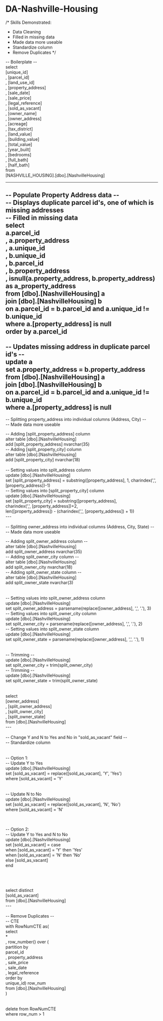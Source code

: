# DA-Nashville-Housing

/*
Skills Demonstrated:
- Data Cleaning
- Filled in missing data
- Made data more useable
- Standardize column
- Remove Duplicates
*/

-- Boilerplate -- <br>
select <br>
	  [unique_id] <br>
    , [parcel_id] <br>
    , [land_use_id] <br>
    , [property_address] <br>
    , [sale_date] <br>
    , [sale_price] <br>
    , [legal_reference] <br>
    , [sold_as_vacant] <br>
    , [owner_name] <br>
    , [owner_address] <br>
    , [acreage] <br>
    , [tax_district] <br>
    , [land_value] <br>
    , [building_value] <br>
    , [total_value] <br>
    , [year_built] <br>
    , [bedrooms] <br>
    , [full_bath] <br>
    , [half_bath] <br>
from <br>
	  [NASHVILLE_HOUSING].[dbo].[NashvilleHousing] <br>

---
-- Populate Property Address data -- <br>
-- Displays duplicate parcel id's, one of which is missing addresses <br>
-- Filled in missing data <br>
select <br>
	  a.parcel_id <br>
	, a.property_address <br>
	, a.unique_id <br>
	, b.unique_id <br>
	, b.parcel_id <br>
	, b.property_address <br>
	, isnull(a.property_address, b.property_address) as a_property_address <br>
from [dbo].[NashvilleHousing] a <br>
join [dbo].[NashvilleHousing] b <br>
on a.parcel_id = b.parcel_id and a.unique_id != b.unique_id <br>
where a.[property_address] is null <br>
order by a.parcel_id <br>
<br>
-- Updates missing address in duplicate parcel id's -- <br>
update a <br>
set a.property_address = b.property_address <br>
	from [dbo].[NashvilleHousing] a <br>
	join [dbo].[NashvilleHousing] b <br>
	on a.parcel_id = b.parcel_id and a.unique_id != b.unique_id <br>
	where a.[property_address] is null <br>
---
-- Splitting property_address into individual columns (Address, City) -- <br>
-- Made data more useable <br>

-- Adding [split_property_address] column <br>
alter table [dbo].[NashvilleHousing] <br>
add [split_property_address] nvarchar(35) <br>
-- Adding [split_property_city] column <br>
alter table [dbo].[NashvilleHousing] <br>
add [split_property_city] nvarchar(18) <br>
<br>
-- Setting values into split_address column <br>
update [dbo].[NashvilleHousing] <br>
set [split_property_address] = substring([property_address], 1, charindex(',', [property_address])-1) <br>
-- Setting values into [split_property_city] column <br>
update [dbo].[NashvilleHousing] <br>
set [split_property_city] = substring([property_address], <br>
					charindex(',', [property_address])+2, <br>
					len([property_address]) - (charindex(',', [property_address]) + 1)) <br>
---<br><br>
-- Splitting owner_address into individual columns (Address, City, State) -- <br>
-- Made data more useable <br>

-- Adding split_owner_address column -- <br>
alter table [dbo].[NashvilleHousing]<br>
add split_owner_address nvarchar(35)<br>
-- Adding split_owner_city column --<br>
alter table [dbo].[NashvilleHousing]<br>
add split_owner_city nvarchar(18)<br>
-- Adding split_owner_state column --<br>
alter table [dbo].[NashvilleHousing]<br>
add split_owner_state nvarchar(3)<br>
<br><br>
-- Setting values into split_owner_address column<br>
update [dbo].[NashvilleHousing]<br>
set split_owner_address = parsename(replace([owner_address], ',', '.'), 3)<br>
-- Setting values into split_owner_city column<br>
update [dbo].[NashvilleHousing]<br>
set split_owner_city = parsename(replace([owner_address], ',', '.'), 2)<br>
-- Setting values into split_owner_state column<br>
update [dbo].[NashvilleHousing]<br>
set split_owner_state = parsename(replace([owner_address], ',', '.'), 1)<br>
<br><br>
-- Trimming --<br>
update [dbo].[NashvilleHousing]<br>
set split_owner_city = trim(split_owner_city)<br>
-- Trimming --<br>
update [dbo].[NashvilleHousing]<br>
set split_owner_state = trim(split_owner_state)<br>
<br><br>
select<br>
	  [owner_address]<br>
	, [split_owner_address]<br>
	, [split_owner_city]<br>
	, [split_owner_state]<br>
from [dbo].[NashvilleHousing]<br>
---<br><br>
-- Change Y and N to Yes and No in "sold_as_vacant" field --<br>
-- Standardize column<br>
<br><br>
-- Option 1:<br>
	-- Update Y to Yes<br>
	update [dbo].[NashvilleHousing]<br>
	set [sold_as_vacant] = replace([sold_as_vacant], 'Y', 'Yes')<br>
	where [sold_as_vacant] = 'Y'<br>
<br><br>
	-- Update N to No<br>
	update [dbo].[NashvilleHousing]<br>
	set [sold_as_vacant] = replace([sold_as_vacant], 'N', 'No')<br>
	where [sold_as_vacant] = 'N'<br>
<br><br>

-- Option 2:<br>
	-- Update Y to Yes and N to No<br>
	update [dbo].[NashvilleHousing]<br>
	set [sold_as_vacant] = case<br>
							when [sold_as_vacant] = 'Y' then 'Yes'<br>
							when [sold_as_vacant] = 'N' then 'No'<br>
							else [sold_as_vacant]<br>
						   end<br>
		  
<br><br><br>
select distinct<br>
	  [sold_as_vacant]<br>
from [dbo].[NashvilleHousing]<br>
---<br><br>
-- Remove Duplicates --<br>
-- CTE<br>
with RowNumCTE as(<br>
	select<br>
		  *<br>
		, row_number() over (<br>
			partition by<br>
				  parcel_id<br>
				, property_address<br>
				, sale_price<br>
				, sale_date<br>
				, legal_reference<br>
			order by<br>
				  unique_id) row_num<br>
	from [dbo].[NashvilleHousing]<br>
)<br>
<br><br>
delete from RowNumCTE<br>
where row_num > 1<br>
